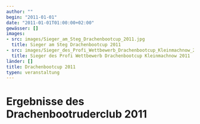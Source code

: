 ```yaml
---
author: ""
begin: "2011-01-01"
date: "2011-01-01T01:00:00+02:00"
gewässer: []
images:
- src: images/Sieger_am_Steg_Drachenbootcup_2011.jpg
  title: Sieger am Steg Drachenbootcup 2011
- src: images/Sieger_des_Profi_Wettbewerb_Drachenbootcup_Kleinmachnow_2011.jpg
  title: Sieger des Profi Wettbewerb Drachenbootcup Kleinmachnow 2011
länder: []
title: Drachenbootcup 2011
typen: veranstaltung
---
```



# Ergebnisse des Drachenbootruderclub 2011


